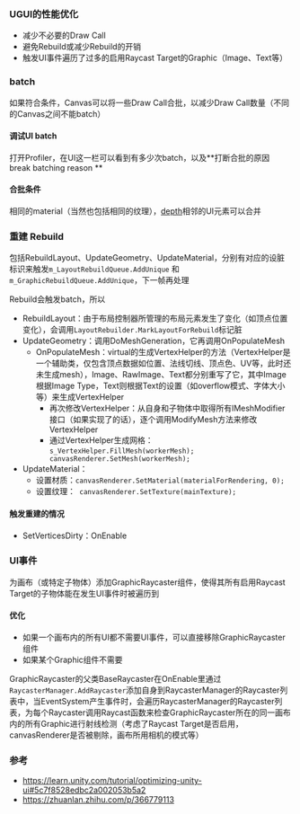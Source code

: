 ### UGUI的性能优化

-   减少不必要的Draw Call
-   避免Rebuild或减少Rebuild的开销
-   触发UI事件遍历了过多的启用Raycast Target的Graphic（Image、Text等）

### batch

如果符合条件，Canvas可以将一些Draw Call合批，以减少Draw Call数量（不同的Canvas之间不能batch）

#### 调试UI batch

打开Profiler，在UI这一栏可以看到有多少次batch，以及**打断合批的原因 break batching reason **

#### 合批条件

相同的material（当然也包括相同的纹理），[depth](https://zhuanlan.zhihu.com/p/339387759)相邻的UI元素可以合并

### 重建 Rebuild

包括RebuildLayout、UpdateGeometry、UpdateMaterial，分别有对应的设脏标识来触发```m_LayoutRebuildQueue.AddUnique``` 和 ```m_GraphicRebuildQueue.AddUnique```，下一帧再处理

Rebuild会触发batch，所以

-   RebuildLayout：由于布局控制器所管理的布局元素发生了变化（如顶点位置变化），会调用```LayoutRebuilder.MarkLayoutForRebuild```标记脏
-   UpdateGeometry：调用DoMeshGeneration，它再调用OnPopulateMesh
    -   OnPopulateMesh：virtual的生成VertexHelper的方法（VertexHelper是一个辅助类，仅包含顶点数据如位置、法线切线、顶点色、UV等，此时还未生成mesh），Image、RawImage、Text都分别重写了它，其中Image根据Image Type，Text则根据Text的设置（如overflow模式、字体大小等）来生成VertexHelper
        -   再次修改VertexHelper：从自身和子物体中取得所有IMeshModifier接口（如果实现了的话），逐个调用ModifyMesh方法来修改VertexHelper
        -   通过VertexHelper生成网格：```s_VertexHelper.FillMesh(workerMesh); canvasRenderer.SetMesh(workerMesh);```
-   UpdateMaterial：
    -   设置材质：```canvasRenderer.SetMaterial(materialForRendering, 0);```
    -   设置纹理：``` canvasRenderer.SetTexture(mainTexture);```

#### 触发重建的情况

-   SetVerticesDirty：OnEnable

### UI事件

为画布（或特定子物体）添加GraphicRaycaster组件，使得其所有启用Raycast Target的子物体能在发生UI事件时被遍历到

#### 优化

-   如果一个画布内的所有UI都不需要UI事件，可以直接移除GraphicRaycaster组件
-   如果某个Graphic组件不需要

GraphicRaycaster的父类BaseRaycaster在OnEnable里通过```RaycasterManager.AddRaycaster```添加自身到RaycasterManager的Raycaster列表中，当EventSystem产生事件时，会遍历RaycasterManager的Raycaster列表，为每个Raycaster调用Raycast函数来检查GraphicRaycaster所在的同一画布内的所有Graphic进行射线检测（考虑了Raycast Target是否启用，canvasRenderer是否被剔除，画布所用相机的模式等）

### 参考

-   https://learn.unity.com/tutorial/optimizing-unity-ui#5c7f8528edbc2a002053b5a2
-   https://zhuanlan.zhihu.com/p/366779113

